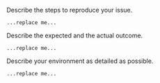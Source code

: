 Describe the steps to reproduce your issue.

```
...replace me...
```

Describe the expected and the actual outcome.

```
...replace me...
```

Describe your environment as detailed as possible.

```
...replace me...
```
